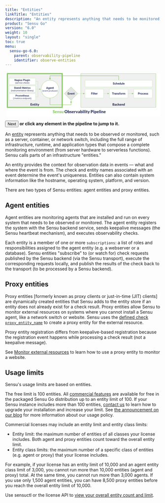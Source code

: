 ```yaml
---
title: "Entities"
linkTitle: "Entities"
description: "An entity represents anything that needs to be monitored, including the full range of infrastructure, runtime, and application types that compose a complete monitoring environment, from server hardware to serverless functions. Read this doc to learn about entities."
product: "Sensu Go"
version: "6.0"
weight: 10
layout: "single"
toc: true
menu:
  sensu-go-6.0:
    parent: observability-pipeline
    identifier: observe-entities
---
```


<svg xmlns="http://www.w3.org/2000/svg" xmlns:xlink="http://www.w3.org/1999/xlink" xmlns:lucid="lucid" viewBox="0 0 1400 405" preserveAspectRatio="xMidYMid meet"><g transform="translate(14.423076923077076 20)" lucid:page-tab-id="0_0"><path d="M0 0h1823.08v553.85H0z" fill="#fff"/><a xlink:href="../observe-schedule/" target="_top"><path d="M668.26 0H1346v304.26H668.26z" stroke="#89c967" stroke-width="2" fill="#f0f0f0"/><path class="lucid-link lucid-hotspot lucid-overlay-hotspot" d="M668.26 0H1346v304.26H668.26z" fill="none"/></a><a xlink:href="../observe-filter/" target="_top"><path d="M706 143c0-1.66 1.34-3 3-3h161.7c1.67 0 3 1.34 3 3v74c0 1.66-1.33 3-3 3H709c-1.66 0-3-1.34-3-3z" stroke="#89c967" fill="#fff"/><use xlink:href="#a" transform="matrix(1,0,0,1,711.0000194281504,145) translate(49.23988381410256 43.76402243589744)"/><path class="lucid-link lucid-hotspot lucid-overlay-hotspot" d="M706 143c0-1.66 1.34-3 3-3h161.7c1.67 0 3 1.34 3 3v74c0 1.66-1.33 3-3 3H709c-1.66 0-3-1.34-3-3z" fill="none"/></a><a xlink:href="../observe-transform/" target="_top"><path d="M926 143c0-1.66 1.34-3 3-3h161.7c1.67 0 3 1.34 3 3v74c0 1.66-1.33 3-3 3H929c-1.66 0-3-1.34-3-3z" stroke="#89c967" fill="#fff"/><use xlink:href="#b" transform="matrix(1,0,0,1,931.0000194281495,145) translate(18.72230568910257 43.76402243589744)"/><path class="lucid-link lucid-hotspot lucid-overlay-hotspot" d="M926 143c0-1.66 1.34-3 3-3h161.7c1.67 0 3 1.34 3 3v74c0 1.66-1.33 3-3 3H929c-1.66 0-3-1.34-3-3z" fill="none"/></a><a xlink:href="../observe-process/" target="_top"><path d="M1146 143c0-1.66 1.34-3 3-3h161.7c1.67 0 3 1.34 3 3v74c0 1.66-1.33 3-3 3H1149c-1.66 0-3-1.34-3-3z" stroke="#89c967" fill="#fff"/><use xlink:href="#c" transform="matrix(1,0,0,1,1151.0000194281486,145) translate(32.23142027243589 43.76402243589744)"/><path class="lucid-link lucid-hotspot lucid-overlay-hotspot" d="M1146 143c0-1.66 1.34-3 3-3h161.7c1.67 0 3 1.34 3 3v74c0 1.66-1.33 3-3 3H1149c-1.66 0-3-1.34-3-3z" fill="none"/></a><path d="M641.9 180h47.22" stroke="#89c967" fill="none"/><path d="M641.93 180.5h-1.02l.5-.5-.5-.5h1.03z" fill="#89c967"/><path d="M703.88 180l-14.26 4.64v-9.28z" stroke="#89c967" fill="#89c967"/><path d="M874.7 180h34.42" stroke="#89c967" fill="none"/><path d="M874.72 180.5h-.5v-1h.5z" fill="#89c967"/><path d="M923.88 180l-14.26 4.64v-9.28z" stroke="#89c967" fill="#89c967"/><path d="M1094.7 180h34.42" stroke="#89c967" fill="none"/><path d="M1094.72 180.5h-.5v-1h.5z" fill="#89c967"/><path d="M1143.88 180l-14.26 4.64v-9.28z" stroke="#89c967" fill="#89c967"/><a xlink:href="../observe-entities/" target="_top"><path d="M5.58 0H500v304.26H5.58z" stroke="#89c967" stroke-width="10" fill="#f0f0f0"/><path class="lucid-link lucid-hotspot lucid-overlay-hotspot" d="M5.58 0H500v304.26H5.58z" fill="none"/></a><path d="M261 70h20.43v69.5" stroke="#89c967" fill="none"/><path d="M261 70.5h-.5v-1h.5z" fill="#89c967"/><path d="M281.43 139.5v.5M261 140h31.62" stroke="#89c967" fill="none"/><path d="M261 140.5h-.5v-1h.5z" fill="#89c967"/><path d="M307.38 140l-14.26 4.64v-9.28z" stroke="#89c967" fill="#89c967"/><path d="M261 210h20.43v-69.5" stroke="#89c967" fill="none"/><path d="M261 210.5h-.5v-1h.5z" fill="#89c967"/><path d="M281.43 140.5v-.5" stroke="#89c967" fill="none"/><path d="M390 222.5v58.9h190v-19.37" stroke="#89c967" stroke-width="3" fill="none"/><path d="M390 221h.7l.8-.03v1.57h-3v-1.6z" fill="#89c967"/><path d="M580 246.27l4.64 14.26h-9.28z" stroke="#89c967" stroke-width="3" fill="#89c967"/><a xlink:href="../observe-schedule/" target="_top"><path d="M899.36 260h221v40h-221z" stroke="#000" stroke-opacity="0" stroke-width="2" fill-opacity="0"/><use xlink:href="#d" transform="matrix(1,0,0,1,899.3635801059468,260) translate(53.80288461538462 28.471153846153847)"/><path class="lucid-link lucid-hotspot lucid-overlay-hotspot" d="M899.36 260h221v40h-221z" fill="none"/></a><a xlink:href="../observe-entities/" target="_top"><path d="M141 260h223.6v44.26H141z" stroke="#000" stroke-opacity="0" stroke-width="2" fill-opacity="0"/><use xlink:href="#e" transform="matrix(1,0,0,1,140.98668036289064,260) translate(71.86057692307692 28.471153846153847)"/><path class="lucid-link lucid-hotspot lucid-overlay-hotspot" d="M141 260h223.6v44.26H141z" fill="none"/></a><a xlink:href="../observe-events/" target="_top"><path d="M580 120l60 60-60 60-60-60z" stroke="#89c967" stroke-width="2" fill="#e5e5e5"/><use xlink:href="#f" transform="matrix(1,0,0,1,525,125) translate(23.611478365384613 63.76402243589744)"/><path class="lucid-link lucid-hotspot lucid-overlay-hotspot" d="M580 120l60 60-60 60-60-60z" fill="none"/></a><a xlink:href="../observe-schedule/" target="_top"><path d="M470 140c0 44.18-35.82 80-80 80s-80-35.82-80-80 35.82-80 80-80 80 35.82 80 80z" stroke="#89c967" stroke-width="2" fill="#fff"/><use xlink:href="#g" transform="matrix(1,0,0,1,315,65) translate(40.61373197115385 72.49599358974359)"/><use xlink:href="#h" transform="matrix(1,0,0,1,315,65) translate(4.678109975961533 96.59705528846155)"/><use xlink:href="#i" transform="matrix(1,0,0,1,315,65) translate(62.35163762019231 96.59705528846155)"/><path class="lucid-link lucid-hotspot lucid-overlay-hotspot" d="M470 140c0 44.18-35.82 80-80 80s-80-35.82-80-80 35.82-80 80-80 80 35.82 80 80z" fill="none"/></a><path d="M390 221.5V261h10.35v-44.62" stroke="#000" stroke-opacity="0" fill="none"/><path d="M400.35 201.62l4.64 14.26h-9.28z" stroke="#000" stroke-opacity="0" fill-opacity="0"/><a xlink:href="../observe-schedule/" target="_top"><path d="M20 43c0-1.66 1.34-3 3-3h234c1.66 0 3 1.34 3 3v54c0 1.66-1.34 3-3 3H23c-1.66 0-3-1.34-3-3z" stroke="#89c967" fill="#fff"/><use xlink:href="#j" transform="matrix(1,0,0,1,25,45) translate(44.63585486778845 21.400490785256405)"/><use xlink:href="#k" transform="matrix(1,0,0,1,25,45) translate(121.06908553685898 21.400490785256405)"/><use xlink:href="#l" transform="matrix(1,0,0,1,25,45) translate(50.15249399038461 44.719050480769226)"/><use xlink:href="#m" transform="matrix(1,0,0,1,25,45) translate(122.50262920673077 44.719050480769226)"/><path class="lucid-link lucid-hotspot lucid-overlay-hotspot" d="M20 43c0-1.66 1.34-3 3-3h234c1.66 0 3 1.34 3 3v54c0 1.66-1.34 3-3 3H23c-1.66 0-3-1.34-3-3z" fill="none"/></a><a xlink:href="../observe-schedule/" target="_top"><path d="M20 113c0-1.66 1.34-3 3-3h234c1.66 0 3 1.34 3 3v54c0 1.66-1.34 3-3 3H23c-1.66 0-3-1.34-3-3z" stroke="#89c967" fill="#fff"/><use xlink:href="#n" transform="matrix(1,0,0,1,25,115) translate(40.292186247996796 21.400490785256405)"/><use xlink:href="#o" transform="matrix(1,0,0,1,25,115) translate(112.97879732572116 21.400490785256405)"/><use xlink:href="#p" transform="matrix(1,0,0,1,25,115) translate(11.991436298076906 44.719050480769226)"/><use xlink:href="#q" transform="matrix(1,0,0,1,25,115) translate(158.83263221153848 44.719050480769226)"/><path class="lucid-link lucid-hotspot lucid-overlay-hotspot" d="M20 113c0-1.66 1.34-3 3-3h234c1.66 0 3 1.34 3 3v54c0 1.66-1.34 3-3 3H23c-1.66 0-3-1.34-3-3z" fill="none"/></a><a xlink:href="../observe-schedule/" target="_top"><path d="M20 183c0-1.66 1.34-3 3-3h234c1.66 0 3 1.34 3 3v54c0 1.66-1.34 3-3 3H23c-1.66 0-3-1.34-3-3z" stroke="#89c967" fill="#fff"/><use xlink:href="#r" transform="matrix(1,0,0,1,25,185) translate(53.57515775240384 21.400490785256405)"/><use xlink:href="#s" transform="matrix(1,0,0,1,25,185) translate(32.30675330528845 44.719050480769226)"/><use xlink:href="#t" transform="matrix(1,0,0,1,25,185) translate(116.04698768028847 44.719050480769226)"/><path class="lucid-link lucid-hotspot lucid-overlay-hotspot" d="M20 183c0-1.66 1.34-3 3-3h234c1.66 0 3 1.34 3 3v54c0 1.66-1.34 3-3 3H23c-1.66 0-3-1.34-3-3z" fill="none"/></a><a xlink:href="../" target="_top"><path d="M400 320h507.7v44H400z" stroke="#000" stroke-opacity="0" stroke-width="2" fill-opacity="0"/><use xlink:href="#u" transform="matrix(1,0,0,1,400,320) translate(14.36940418397478 36.19764280232888)"/><use xlink:href="#v" transform="matrix(1,0,0,1,400,320) translate(119.95503095996753 36.19764280232888)"/><use xlink:href="#w" transform="matrix(1,0,0,1,400,320) translate(356.5049763247307 36.19764280232888)"/><path class="lucid-link lucid-hotspot lucid-overlay-hotspot" d="M400 320h507.7v44H400z" fill="none"/></a><a xlink:href="../observe-schedule/" target="_top"><path d="M706 63c0-1.66 1.34-3 3-3h601.7c1.67 0 3 1.34 3 3v54c0 1.66-1.33 3-3 3H709c-1.66 0-3-1.34-3-3z" stroke="#89c967" fill="#fff"/><use xlink:href="#x" transform="matrix(1,0,0,1,711.0000194281504,65) translate(245.60206330128204 33.76402243589744)"/><path class="lucid-link lucid-hotspot lucid-overlay-hotspot" d="M706 63c0-1.66 1.34-3 3-3h601.7c1.67 0 3 1.34 3 3v54c0 1.66-1.33 3-3 3H709c-1.66 0-3-1.34-3-3z" fill="none"/></a><path d="M518.1 180h-23.3v-40h-7.42" stroke="#000" stroke-opacity="0" fill="none"/><path d="M472.62 140l14.26-4.64v9.28z" stroke="#000" stroke-opacity="0" fill-opacity="0"/><path d="M1009.86 58V20H390v18.38" stroke="#89c967" stroke-width="3" fill="none"/><path d="M1011.36 59.5h-3v-1.54h3z" fill="#89c967"/><path d="M390 54.15l-4.64-14.27h9.28z" stroke="#89c967" stroke-width="3" fill="#89c967"/><defs><path fill="#2c3458" d="M1006-595H430V0H130v-1456h948v243H430v376h576v242" id="y"/><path fill="#2c3458" d="M416 0H126v-1082h290V0zM271-1212c-92 0-162-61-162-150s68-149 162-149c93 0 162 60 162 149s-70 150-162 150" id="z"/><path fill="#2c3458" d="M416 0H126v-1536h290V0" id="A"/><path fill="#2c3458" d="M457-330c2 83 25 111 111 112 32 0 60-2 85-7V-6c-57 17-115 26-175 26-203 0-310-102-310-307v-583H10v-212h158v-266h289v266h185v212H457v540" id="B"/><path fill="#2c3458" d="M1031-175C952-60 797 20 609 20 287 20 60-206 72-543c12-330 180-559 505-559 309 0 482 214 477 537v118H365c15 134 115 234 263 234 111 0 198-40 261-121zM770-644c5-139-62-226-194-224-130 1-191 97-208 224h402" id="C"/><path fill="#2c3458" d="M719-811c-143-24-279 1-319 103V0H111v-1082h273l8 129c74-124 180-175 331-136" id="D"/><g id="a"><use transform="matrix(0.012520032051282052,0,0,0.012520032051282052,0,0)" xlink:href="#y"/><use transform="matrix(0.012520032051282052,0,0,0.012520032051282052,14.047475961538462,0)" xlink:href="#z"/><use transform="matrix(0.012520032051282052,0,0,0.012520032051282052,20.845853365384617,0)" xlink:href="#A"/><use transform="matrix(0.012520032051282052,0,0,0.012520032051282052,27.64423076923077,0)" xlink:href="#B"/><use transform="matrix(0.012520032051282052,0,0,0.012520032051282052,36.30809294871795,0)" xlink:href="#C"/><use transform="matrix(0.012520032051282052,0,0,0.012520032051282052,50.16776842948718,0)" xlink:href="#D"/></g><path fill="#2c3458" d="M1226-1213H780V0H480v-1213H40v-243h1186v243" id="E"/><path fill="#2c3458" d="M552-1102c254-4 435 134 435 383v469c1 103 15 180 43 233V0H738c-13-26-23-58-29-97C639-19 548 20 436 20 238 20 64-113 68-304c5-258 212-357 496-357h133c11-137-29-227-160-227-90 0-156 45-156 131H92c15-231 213-342 460-345zM357-325c0 76 61 124 142 124 88 0 168-45 198-105v-186H589c-152 2-232 51-232 167" id="F"/><path fill="#2c3458" d="M750-692c-1-124-48-174-173-175-81 0-142 35-183 104V0H105v-1082h272l9 125c77-97 181-145 311-145 244 0 342 151 342 403V0H750v-692" id="G"/><path fill="#2c3458" d="M529-185c94 0 168-33 168-114 0-35-18-63-53-83s-91-39-168-55C219-491 90-600 90-765c0-208 203-337 432-337 246 0 451 124 453 349H686c-2-91-62-143-165-143-86 0-151 41-153 117 0 32 16 57 46 77 63 43 257 69 335 100 151 60 229 153 229 291C978-13 554 93 282-28 162-81 60-190 56-344h274c5 106 86 159 199 159" id="H"/><path fill="#2c3458" d="M190-1174c-11-296 244-440 544-363l-3 224c-24-6-53-9-88-9-109 0-163 51-163 153v87h215v212H480V0H190v-870H29v-212h161v-92" id="I"/><path fill="#2c3458" d="M579 20C257 20 58-214 66-551c8-331 182-551 511-551 324 0 514 231 514 572 0 319-198 550-512 550zm-2-888c-169 0-222 141-222 338 0 181 61 317 224 317 170 0 223-137 223-338 0-178-64-317-225-317" id="J"/><path fill="#2c3458" d="M741-689c-2-124-40-177-163-178-82 0-141 34-178 102V0H111v-1082h271l9 121c77-94 180-141 311-141 139 0 235 55 287 165 76-110 184-165 325-165 249 0 348 151 348 411V0h-290v-690c-2-123-39-176-163-177-87 0-147 41-180 124l1 743H741v-689" id="K"/><g id="b"><use transform="matrix(0.012520032051282052,0,0,0.012520032051282052,0,0)" xlink:href="#E"/><use transform="matrix(0.012520032051282052,0,0,0.012520032051282052,15.049078525641026,0)" xlink:href="#D"/><use transform="matrix(0.012520032051282052,0,0,0.012520032051282052,24.025941506410255,0)" xlink:href="#F"/><use transform="matrix(0.012520032051282052,0,0,0.012520032051282052,37.77293669871795,0)" xlink:href="#G"/><use transform="matrix(0.012520032051282052,0,0,0.012520032051282052,52.13341346153847,0)" xlink:href="#H"/><use transform="matrix(0.012520032051282052,0,0,0.012520032051282052,65.31700721153845,0)" xlink:href="#I"/><use transform="matrix(0.012520032051282052,0,0,0.012520032051282052,74.50671073717947,0)" xlink:href="#J"/><use transform="matrix(0.012520032051282052,0,0,0.012520032051282052,89.00490785256409,0)" xlink:href="#D"/><use transform="matrix(0.012520032051282052,0,0,0.012520032051282052,98.35737179487178,0)" xlink:href="#K"/></g><path fill="#2c3458" d="M1245-974c0 302-233 466-552 461H430V0H130v-1456h568c323 5 547 167 547 482zm-303 2c1-143-93-241-237-241H430v457h268c151 1 244-71 244-216" id="L"/><path fill="#2c3458" d="M355-556c-2 203 30 338 206 343 102 3 181-63 182-161h271C1001-128 821 17 566 20 242 24 66-212 66-554c0-320 184-548 498-548 262 0 451 167 450 423H743c-1-108-75-193-184-189-162 6-202 123-204 312" id="M"/><g id="c"><use transform="matrix(0.012520032051282052,0,0,0.012520032051282052,0,0)" xlink:href="#L"/><use transform="matrix(0.012520032051282052,0,0,0.012520032051282052,16.53896233974359,0)" xlink:href="#D"/><use transform="matrix(0.012520032051282052,0,0,0.012520032051282052,25.44070512820513,0)" xlink:href="#J"/><use transform="matrix(0.012520032051282052,0,0,0.012520032051282052,39.93890224358975,0)" xlink:href="#M"/><use transform="matrix(0.012520032051282052,0,0,0.012520032051282052,53.310296474358985,0)" xlink:href="#C"/><use transform="matrix(0.012520032051282052,0,0,0.012520032051282052,67.16997195512822,0)" xlink:href="#H"/><use transform="matrix(0.012520032051282052,0,0,0.012520032051282052,80.35356570512822,0)" xlink:href="#H"/></g><path fill="#2c3458" d="M966-754c170 42 282 125 282 315 0 303-231 439-546 439H120v-1457h536c319 4 558 86 558 394 0 177-112 257-248 309zm-52 308c1-132-85-172-220-172H458v363h238c138 0 217-58 218-191zm-38-577c0-140-81-181-220-181H458v360c201-1 418 30 418-179" id="N"/><path fill="#2c3458" d="M572-1057c257 0 406 153 406 409V0c-68-4-160 9-208-12-30-14-45-72-60-107C623-47 539 18 382 16 189 13 70-77 70-270c0-183 145-251 311-298 78-21 176-33 295-36 8-132-26-216-144-216-125 0-159 78-268 78-94 0-104-95-146-151 112-100 257-164 454-164zM366-285c-2 73 41 96 114 96 97 0 140-35 196-89v-144c-104 4-184 15-248 46-39 19-61 43-62 91" id="O"/><path fill="#2c3458" d="M958-162C862-50 728 16 528 16 297 16 159-117 90-293c-49-124-51-307-4-437 70-194 223-323 484-323 177 0 287 60 380 153-36 45-67 98-109 136-73 33-113-34-174-50-21-5-46-11-77-11-169 4-215 131-220 304-6 205 103 354 302 295 57-17 74-74 140-74 25 0 42 10 56 27" id="P"/><path fill="#2c3458" d="M430-1497v839c57 1 95 0 120-37l196-292c22-33 48-50 100-50h284L862-668c-25 34-54 60-90 82 30 23 56 53 78 90L1142 0H862c-52-1-83-16-102-52L564-419c-19-31-28-40-74-40h-60V0H120v-1497h310" id="Q"/><path fill="#2c3458" d="M1024-162C926-48 781 16 578 16 325 16 169-111 94-299c-49-123-59-309-6-439 74-183 225-315 476-315 298 0 466 176 466 475 0 66-3 115-70 115H362c16 155 90 243 244 247 98 2 155-39 218-71 37-18 85-16 110 14zM752-643c-3-120-60-196-182-196-129 0-185 80-205 196h387" id="R"/><path fill="#2c3458" d="M612-820c-81 1-134 39-182 81V0H120v-1037h192c70-3 79 59 94 112 74-70 159-128 302-128 236 0 352 157 352 394V0H750v-659c0-96-44-162-138-161" id="S"/><path fill="#2c3458" d="M494-1057c110-3 175 36 236 85v-525h310V0H848c-79 3-80-75-100-131C671-51 581 16 426 16 225 16 127-123 78-290c-38-128-40-313 4-440 62-181 183-321 412-327zM370-515c0 153 21 293 164 293 98 0 150-43 196-97v-440c-41-45-87-70-162-70-160 0-198 144-198 314" id="T"/><g id="d"><use transform="matrix(0.014423076923076924,0,0,0.014423076923076924,0,0)" xlink:href="#N"/><use transform="matrix(0.014423076923076924,0,0,0.014423076923076924,18.923076923076923,0)" xlink:href="#O"/><use transform="matrix(0.014423076923076924,0,0,0.014423076923076924,34.47115384615385,0)" xlink:href="#P"/><use transform="matrix(0.014423076923076924,0,0,0.014423076923076924,48.49038461538461,0)" xlink:href="#Q"/><use transform="matrix(0.014423076923076924,0,0,0.014423076923076924,64.24038461538461,0)" xlink:href="#R"/><use transform="matrix(0.014423076923076924,0,0,0.014423076923076924,79.9326923076923,0)" xlink:href="#S"/><use transform="matrix(0.014423076923076924,0,0,0.014423076923076924,96.66346153846153,0)" xlink:href="#T"/></g><path fill="#2c3458" d="M1058-1457v260H460v340h458v250H460v347h598V0H120v-1457h938" id="U"/><path fill="#2c3458" d="M774-74c-71 55-172 90-290 90-196 0-304-108-304-303v-536c-70 1-146 12-146-61v-121l165-32 61-253c16-78 146-38 230-48v303h252v212H490v515c0 45 23 83 68 83 48 0 88-50 122 4" id="V"/><path fill="#2c3458" d="M440-1037V0H130v-1037h310zm-154-466c113 0 190 70 190 182 0 111-79 180-190 180-109 0-184-71-184-180 0-110 74-182 184-182" id="W"/><path fill="#2c3458" d="M544 269c-20 41-37 60-98 60H214L414-91 0-1037h274c46-1 73 23 84 54 69 190 150 371 209 571 68-189 134-380 199-571 10-28 45-55 82-54h250" id="X"/><g id="e"><use transform="matrix(0.014423076923076924,0,0,0.014423076923076924,0,0)" xlink:href="#U"/><use transform="matrix(0.014423076923076924,0,0,0.014423076923076924,16.298076923076923,0)" xlink:href="#S"/><use transform="matrix(0.014423076923076924,0,0,0.014423076923076924,33.02884615384615,0)" xlink:href="#V"/><use transform="matrix(0.014423076923076924,0,0,0.014423076923076924,44.56730769230769,0)" xlink:href="#W"/><use transform="matrix(0.014423076923076924,0,0,0.014423076923076924,52.78846153846154,0)" xlink:href="#V"/><use transform="matrix(0.014423076923076924,0,0,0.014423076923076924,64.32692307692308,0)" xlink:href="#X"/></g><path fill="#2c3458" d="M1006-631H430v390h676V0H130v-1456h974v243H430v347h576v235" id="Y"/><path fill="#2c3458" d="M516-353l201-729h302L654 0H378L13-1082h302" id="Z"/><g id="f"><use transform="matrix(0.012520032051282052,0,0,0.012520032051282052,0,0)" xlink:href="#Y"/><use transform="matrix(0.012520032051282052,0,0,0.012520032051282052,14.097556089743591,0)" xlink:href="#Z"/><use transform="matrix(0.012520032051282052,0,0,0.012520032051282052,26.893028846153847,0)" xlink:href="#C"/><use transform="matrix(0.012520032051282052,0,0,0.012520032051282052,40.75270432692308,0)" xlink:href="#G"/><use transform="matrix(0.012520032051282052,0,0,0.012520032051282052,55.11318108974359,0)" xlink:href="#B"/></g><path fill="#2c3458" d="M952-300H426L326 0H7l542-1456h278L1372 0h-319zM507-543h364l-183-545" id="aa"/><path fill="#2c3458" d="M505 20C221 18 69-239 69-549c0-302 153-553 438-553 119 0 211 41 277 122l12-102h262V-36c-8 305-208 458-520 462-160 1-335-76-403-170L263 80c72 81 159 121 262 121 172 1 260-107 243-294C701-18 614 20 505 20zm76-887c-165 0-223 147-223 339 0 172 66 314 221 314 88 0 151-33 189-99v-455c-39-66-101-99-187-99" id="ab"/><g id="g"><use transform="matrix(0.012520032051282052,0,0,0.012520032051282052,0,0)" xlink:href="#aa"/><use transform="matrix(0.012520032051282052,0,0,0.012520032051282052,17.252604166666668,0)" xlink:href="#ab"/><use transform="matrix(0.012520032051282052,0,0,0.012520032051282052,31.888521634615387,0)" xlink:href="#C"/><use transform="matrix(0.012520032051282052,0,0,0.012520032051282052,45.74819711538462,0)" xlink:href="#G"/><use transform="matrix(0.012520032051282052,0,0,0.012520032051282052,60.10867387820513,0)" xlink:href="#B"/></g><path fill="#2c3458" d="M319-664C304-226 428 158 661 357l-38 113c-89-49-172-133-254-248C142-97 71-578 194-1025c67-244 240-513 429-618l38 122c-201 153-330 502-342 857" id="ac"/><path fill="#2c3458" d="M599-131c141 0 220-65 285-146l113 88C906-50 770 20 589 20 281 21 93-214 93-545c0-223 93-397 233-485 74-48 154-72 240-72 300 2 449 218 445 537v77H278c0 197 129 357 321 357zm227-509c-3-180-88-310-260-310-170 0-264 140-282 310h542" id="ad"/><path fill="#2c3458" d="M497-251l268-831h189L566 0H425L33-1082h189" id="ae"/><path fill="#2c3458" d="M589-945c-131 0-219 81-264 174V0H140v-1082h175l6 136c83-104 191-156 324-156 229 0 346 129 346 387V0H806v-716c-2-153-65-229-217-229" id="af"/><path fill="#2c3458" d="M456 20C285 20 205-92 206-268v-671H9v-143h197v-262h185v262h202v143H391v671c-9 125 92 149 207 118V0c-49 13-96 20-142 20" id="ag"/><g id="h"><use transform="matrix(0.00939002403846154,0,0,0.00939002403846154,0,0)" xlink:href="#ac"/><use transform="matrix(0.00939002403846154,0,0,0.00939002403846154,6.5730168269230775,0)" xlink:href="#ad"/><use transform="matrix(0.00939002403846154,0,0,0.00939002403846154,16.639122596153847,0)" xlink:href="#ae"/><use transform="matrix(0.00939002403846154,0,0,0.00939002403846154,25.831956129807693,0)" xlink:href="#ad"/><use transform="matrix(0.00939002403846154,0,0,0.00939002403846154,36.02013221153847,0)" xlink:href="#af"/><use transform="matrix(0.00939002403846154,0,0,0.00939002403846154,46.63085937500001,0)" xlink:href="#ag"/></g><path fill="#2c3458" d="M632-1102c291 0 422 251 422 573 0 297-141 548-419 549-131 0-235-42-310-125v521H140v-1498h169l9 120c75-93 180-140 314-140zm-53 971c207 0 290-180 290-419 0-218-92-395-292-395-112 0-196 50-252 149v517c55 99 140 148 254 148" id="ah"/><path fill="#2c3458" d="M663-916c-163-27-288 18-338 148V0H140v-1082h180l3 125c61-97 147-145 258-145 36 0 63 5 82 14v172" id="ai"/><path fill="#2c3458" d="M584 20C278 26 81-227 91-551c10-320 175-545 491-551 308-5 503 247 494 573-9 322-175 543-492 549zm-2-970c-208 0-305 185-305 421 0 216 106 398 307 398 211 0 307-186 307-420 0-214-109-399-309-399" id="aj"/><path fill="#2c3458" d="M520 20C244 20 95-247 95-550c0-298 151-550 427-552 127 0 227 43 301 130v-564h185V0H838l-9-116C755-25 652 20 520 20zm48-965c-210 0-288 177-288 416 0 218 87 392 286 392 117 0 203-53 257-158v-497c-55-102-140-153-255-153" id="ak"/><path fill="#2c3458" d="M491 20c-241-1-355-148-355-398v-704h185v699c0 164 67 246 200 246 141 0 235-53 282-158v-787h185V0H812l-4-107C736-22 630 20 491 20" id="al"/><path fill="#2c3458" d="M277-555c0 244 77 420 297 424 127 2 249-93 255-210h175C980-127 805 20 574 20 258 20 81-222 92-562c11-319 164-533 481-540 237-5 426 165 431 392H829c-7-133-115-242-256-240-209 4-296 166-296 395" id="am"/><path fill="#2c3458" d="M38 357C331 141 457-487 337-984c-53-219-157-429-299-546l39-113c190 106 362 378 431 621 75 268 76 597 0 868C440 88 266 365 77 470" id="an"/><g id="i"><use transform="matrix(0.00939002403846154,0,0,0.00939002403846154,0,0)" xlink:href="#ah"/><use transform="matrix(0.00939002403846154,0,0,0.00939002403846154,10.789137620192308,0)" xlink:href="#ai"/><use transform="matrix(0.00939002403846154,0,0,0.00939002403846154,17.108623798076927,0)" xlink:href="#aj"/><use transform="matrix(0.00939002403846154,0,0,0.00939002403846154,28.076171875000007,0)" xlink:href="#ak"/><use transform="matrix(0.00939002403846154,0,0,0.00939002403846154,38.921649639423094,0)" xlink:href="#al"/><use transform="matrix(0.00939002403846154,0,0,0.00939002403846154,49.52298677884617,0)" xlink:href="#am"/><use transform="matrix(0.00939002403846154,0,0,0.00939002403846154,59.589092548076934,0)" xlink:href="#ad"/><use transform="matrix(0.00939002403846154,0,0,0.00939002403846154,69.77726862980771,0)" xlink:href="#ai"/><use transform="matrix(0.00939002403846154,0,0,0.00939002403846154,76.28455528846155,0)" xlink:href="#an"/></g><path fill="#2c3458" d="M1314 0h-300L430-958V0H130v-1456h300l585 960v-960h299V0" id="ao"/><g id="j"><use transform="matrix(0.010955028044871796,0,0,0.010955028044871796,0,0)" xlink:href="#ao"/><use transform="matrix(0.010955028044871796,0,0,0.010955028044871796,15.840970552884617,0)" xlink:href="#F"/><use transform="matrix(0.010955028044871796,0,0,0.010955028044871796,27.86959134615385,0)" xlink:href="#ab"/><use transform="matrix(0.010955028044871796,0,0,0.010955028044871796,40.67601913060898,0)" xlink:href="#z"/><use transform="matrix(0.010955028044871796,0,0,0.010955028044871796,46.624599358974365,0)" xlink:href="#J"/><use transform="matrix(0.010955028044871796,0,0,0.010955028044871796,59.310521834935905,0)" xlink:href="#H"/></g><path fill="#2c3458" d="M463 20c-241-1-359-147-359-393v-709h289v699c0 113 51 169 154 169 98 0 165-34 202-102v-766h290V0H767l-8-110C688-23 589 20 463 20" id="ap"/><g id="k"><use transform="matrix(0.010955028044871796,0,0,0.010955028044871796,0,0)" xlink:href="#L"/><use transform="matrix(0.010955028044871796,0,0,0.010955028044871796,14.471592047275642,0)" xlink:href="#A"/><use transform="matrix(0.010955028044871796,0,0,0.010955028044871796,20.42017227564103,0)" xlink:href="#ap"/><use transform="matrix(0.010955028044871796,0,0,0.010955028044871796,32.97463441506411,0)" xlink:href="#ab"/><use transform="matrix(0.010955028044871796,0,0,0.010955028044871796,45.78106219951925,0)" xlink:href="#z"/><use transform="matrix(0.010955028044871796,0,0,0.010955028044871796,51.72964242788463,0)" xlink:href="#G"/></g><path fill="#2c3458" d="M538-131c121 0 232-49 232-156 0-50-20-88-56-117-73-60-334-92-420-143-92-55-162-110-162-238 0-190 192-317 400-317 223 0 414 129 413 338H759c0-108-110-186-227-186-119 0-215 53-215 159 0 45 18 78 53 101 76 52 331 90 416 139 98 57 169 115 169 251C955-92 760 20 538 20c-176 0-314-68-386-174-38-55-57-115-57-179h185c6 129 116 202 258 202" id="aq"/><path fill="#2c3458" d="M341 0H156v-1082h185V0zm-91-1264c-68 0-108-42-109-105 0-62 41-107 109-107s110 44 110 107-42 105-110 105" id="ar"/><g id="l"><use transform="matrix(0.00939002403846154,0,0,0.00939002403846154,0,0)" xlink:href="#ac"/><use transform="matrix(0.00939002403846154,0,0,0.00939002403846154,6.5730168269230775,0)" xlink:href="#aq"/><use transform="matrix(0.00939002403846154,0,0,0.00939002403846154,16.488882211538463,0)" xlink:href="#ad"/><use transform="matrix(0.00939002403846154,0,0,0.00939002403846154,26.677058293269234,0)" xlink:href="#ai"/><use transform="matrix(0.00939002403846154,0,0,0.00939002403846154,33.35336538461539,0)" xlink:href="#ae"/><use transform="matrix(0.00939002403846154,0,0,0.00939002403846154,42.66826923076923,0)" xlink:href="#ar"/><use transform="matrix(0.00939002403846154,0,0,0.00939002403846154,47.33511117788462,0)" xlink:href="#am"/><use transform="matrix(0.00939002403846154,0,0,0.00939002403846154,57.40121694711539,0)" xlink:href="#ad"/></g><path fill="#2c3458" d="M589-945c-131 0-219 81-264 174V0H140v-1536h185v585c82-101 189-151 320-151 229 0 346 129 346 387V0H806v-716c-2-153-65-229-217-229" id="as"/><path fill="#2c3458" d="M442-501L326-380V0H141v-1536h185v929c135-169 291-317 436-475h225L566-630 1036 0H819" id="at"/><g id="m"><use transform="matrix(0.00939002403846154,0,0,0.00939002403846154,0,0)" xlink:href="#am"/><use transform="matrix(0.00939002403846154,0,0,0.00939002403846154,10.06610576923077,0)" xlink:href="#as"/><use transform="matrix(0.00939002403846154,0,0,0.00939002403846154,20.658052884615387,0)" xlink:href="#ad"/><use transform="matrix(0.00939002403846154,0,0,0.00939002403846154,30.846228966346157,0)" xlink:href="#am"/><use transform="matrix(0.00939002403846154,0,0,0.00939002403846154,40.91233473557693,0)" xlink:href="#at"/><use transform="matrix(0.00939002403846154,0,0,0.00939002403846154,50.65917968750001,0)" xlink:href="#an"/></g><path fill="#2c3458" d="M658-217c127 0 227-49 227-165 0-57-21-98-60-130-79-64-370-142-463-196-162-95-248-210-248-361 0-280 246-403 537-407 213-3 383 84 467 216 45 69 68 147 68 234H886c0-139-96-211-240-211-129 0-232 55-232 169 0 47 24 87 72 119s117 62 210 90c171 51 295 115 373 191s117 171 117 284c-2 272-237 411-528 404C331 13 78-135 69-458h301c0 161 96 241 288 241" id="au"/><path fill="#2c3458" d="M130 0v-1456h448c435 14 673 299 665 762-5 285-130 500-319 606C822-31 708 0 581 0H130zm809-685c9-311-79-526-361-528H430v972h145c252-2 356-181 364-444" id="av"/><g id="n"><use transform="matrix(0.010955028044871796,0,0,0.010955028044871796,0,0)" xlink:href="#au"/><use transform="matrix(0.010955028044871796,0,0,0.010955028044871796,13.792380308493591,0)" xlink:href="#B"/><use transform="matrix(0.010955028044871796,0,0,0.010955028044871796,21.373259715544876,0)" xlink:href="#F"/><use transform="matrix(0.010955028044871796,0,0,0.010955028044871796,33.40188050881411,0)" xlink:href="#B"/><use transform="matrix(0.010955028044871796,0,0,0.010955028044871796,40.982759915865394,0)" xlink:href="#H"/><use transform="matrix(0.010955028044871796,0,0,0.010955028044871796,52.51840444711539,0)" xlink:href="#av"/></g><path fill="#2c3458" d="M522-1456L896-400l372-1056h394V0h-301c-7-379 15-728 30-1085L998 0H792L400-1084c15 357 37 705 30 1084H130v-1456h392" id="aw"/><g id="o"><use transform="matrix(0.010955028044871796,0,0,0.010955028044871796,0,0)" xlink:href="#aw"/><use transform="matrix(0.010955028044871796,0,0,0.010955028044871796,19.6533203125,0)" xlink:href="#C"/><use transform="matrix(0.010955028044871796,0,0,0.010955028044871796,31.78053635817308,0)" xlink:href="#B"/><use transform="matrix(0.010955028044871796,0,0,0.010955028044871796,39.361415765224365,0)" xlink:href="#D"/><use transform="matrix(0.010955028044871796,0,0,0.010955028044871796,47.54482171474359,0)" xlink:href="#z"/><use transform="matrix(0.010955028044871796,0,0,0.010955028044871796,53.49340194310899,0)" xlink:href="#M"/><use transform="matrix(0.010955028044871796,0,0,0.010955028044871796,65.19337189503206,0)" xlink:href="#H"/></g><path fill="#2c3458" d="M1240-945c-141 0-250 95-250 227V0H804v-709c0-157-77-236-231-236-121 0-204 52-249 155V0H139v-1082h175l5 120c79-93 186-140 321-140 151 0 254 58 309 174 69-98 181-174 345-174 237 0 362 126 362 377V0h-185v-714c-2-159-67-231-231-231" id="ax"/><path fill="#2c3458" d="M561-1102c238-4 403 126 403 351v498c0 99 13 178 38 237V0H808c-11-21-19-59-26-114C696-25 593 20 474 20c-199 0-368-130-365-320 4-251 214-359 490-356h180v-85c-1-135-86-212-229-212-115 0-232 67-233 171H131c20-205 206-316 430-320zM294-326c0 117 90 185 207 185 122 0 239-75 278-162v-222H634c-227 0-340 66-340 199" id="ay"/><g id="p"><use transform="matrix(0.00939002403846154,0,0,0.00939002403846154,0,0)" xlink:href="#ac"/><use transform="matrix(0.00939002403846154,0,0,0.00939002403846154,6.5730168269230775,0)" xlink:href="#ar"/><use transform="matrix(0.00939002403846154,0,0,0.00939002403846154,11.239858774038463,0)" xlink:href="#af"/><use transform="matrix(0.00939002403846154,0,0,0.00939002403846154,21.850585937500004,0)" xlink:href="#aq"/><use transform="matrix(0.00939002403846154,0,0,0.00939002403846154,31.76645132211539,0)" xlink:href="#ag"/><use transform="matrix(0.00939002403846154,0,0,0.00939002403846154,38.04837740384616,0)" xlink:href="#ai"/><use transform="matrix(0.00939002403846154,0,0,0.00939002403846154,44.55566406250001,0)" xlink:href="#al"/><use transform="matrix(0.00939002403846154,0,0,0.00939002403846154,55.15700120192309,0)" xlink:href="#ax"/><use transform="matrix(0.00939002403846154,0,0,0.00939002403846154,72.01209435096155,0)" xlink:href="#ad"/><use transform="matrix(0.00939002403846154,0,0,0.00939002403846154,82.20027043269232,0)" xlink:href="#af"/><use transform="matrix(0.00939002403846154,0,0,0.00939002403846154,92.81099759615388,0)" xlink:href="#ag"/><use transform="matrix(0.00939002403846154,0,0,0.00939002403846154,99.09292367788464,0)" xlink:href="#ay"/><use transform="matrix(0.00939002403846154,0,0,0.00939002403846154,109.5534104567308,0)" xlink:href="#ag"/><use transform="matrix(0.00939002403846154,0,0,0.00939002403846154,115.83533653846158,0)" xlink:href="#ar"/><use transform="matrix(0.00939002403846154,0,0,0.00939002403846154,120.50217848557696,0)" xlink:href="#aj"/><use transform="matrix(0.00939002403846154,0,0,0.00939002403846154,131.46972656250003,0)" xlink:href="#af"/></g><path fill="#2c3458" d="M341 0H156v-1536h185V0" id="az"/><path fill="#2c3458" d="M634-1102c292 0 422 254 422 573 0 298-143 547-420 549-137 0-242-48-317-145L310 0H140v-1536h185v573c75-93 178-139 309-139zm-44 965c207 0 281-175 281-413 0-224-79-395-283-395-122 0-210 57-263 170v468c57 113 145 170 265 170" id="aA"/><path fill="#2c3458" d="M494-271l252-811h198L509 167C425 381 299 474 84 421V271c167 16 242-37 283-173l41-110L22-1082h202" id="aB"/><g id="q"><use transform="matrix(0.00939002403846154,0,0,0.00939002403846154,0,0)" xlink:href="#az"/><use transform="matrix(0.00939002403846154,0,0,0.00939002403846154,4.666841947115385,0)" xlink:href="#ar"/><use transform="matrix(0.00939002403846154,0,0,0.00939002403846154,9.33368389423077,0)" xlink:href="#aA"/><use transform="matrix(0.00939002403846154,0,0,0.00939002403846154,20.12282151442308,0)" xlink:href="#ai"/><use transform="matrix(0.00939002403846154,0,0,0.00939002403846154,26.254507211538467,0)" xlink:href="#ay"/><use transform="matrix(0.00939002403846154,0,0,0.00939002403846154,36.71499399038462,0)" xlink:href="#ai"/><use transform="matrix(0.00939002403846154,0,0,0.00939002403846154,43.391301081730774,0)" xlink:href="#aB"/><use transform="matrix(0.00939002403846154,0,0,0.00939002403846154,52.49023437500001,0)" xlink:href="#an"/></g><path fill="#2c3458" d="M750-685c-1-124-48-182-173-182-85 0-146 33-184 98V0H104v-1536h289v572c77-92 173-138 289-138 235 0 357 136 357 409V0H750v-685" id="aC"/><g id="r"><use transform="matrix(0.010955028044871796,0,0,0.010955028044871796,0,0)" xlink:href="#L"/><use transform="matrix(0.010955028044871796,0,0,0.010955028044871796,14.471592047275642,0)" xlink:href="#D"/><use transform="matrix(0.010955028044871796,0,0,0.010955028044871796,22.26061698717949,0)" xlink:href="#J"/><use transform="matrix(0.010955028044871796,0,0,0.010955028044871796,34.94653946314103,0)" xlink:href="#K"/><use transform="matrix(0.010955028044871796,0,0,0.010955028044871796,54.36980418669872,0)" xlink:href="#C"/><use transform="matrix(0.010955028044871796,0,0,0.010955028044871796,66.4970202323718,0)" xlink:href="#B"/><use transform="matrix(0.010955028044871796,0,0,0.010955028044871796,74.07789963942308,0)" xlink:href="#aC"/><use transform="matrix(0.010955028044871796,0,0,0.010955028044871796,86.63236177884616,0)" xlink:href="#C"/><use transform="matrix(0.010955028044871796,0,0,0.010955028044871796,98.75957782451924,0)" xlink:href="#ap"/><use transform="matrix(0.010955028044871796,0,0,0.010955028044871796,111.31403996394232,0)" xlink:href="#H"/></g><path fill="#2c3458" d="M177 125H18l608-1581h158" id="aD"/><g id="s"><use transform="matrix(0.00939002403846154,0,0,0.00939002403846154,0,0)" xlink:href="#ac"/><use transform="matrix(0.00939002403846154,0,0,0.00939002403846154,6.5730168269230775,0)" xlink:href="#aD"/><use transform="matrix(0.00939002403846154,0,0,0.00939002403846154,14.498197115384617,0)" xlink:href="#ax"/><use transform="matrix(0.00939002403846154,0,0,0.00939002403846154,31.35329026442308,0)" xlink:href="#ad"/><use transform="matrix(0.00939002403846154,0,0,0.00939002403846154,41.541466346153854,0)" xlink:href="#ag"/><use transform="matrix(0.00939002403846154,0,0,0.00939002403846154,47.82339242788463,0)" xlink:href="#ai"/><use transform="matrix(0.00939002403846154,0,0,0.00939002403846154,54.33067908653848,0)" xlink:href="#ar"/><use transform="matrix(0.00939002403846154,0,0,0.00939002403846154,58.99752103365386,0)" xlink:href="#am"/><use transform="matrix(0.00939002403846154,0,0,0.00939002403846154,69.06362680288463,0)" xlink:href="#aq"/></g><g id="t"><use transform="matrix(0.00939002403846154,0,0,0.00939002403846154,0,0)" xlink:href="#ad"/><use transform="matrix(0.00939002403846154,0,0,0.00939002403846154,10.18817608173077,0)" xlink:href="#af"/><use transform="matrix(0.00939002403846154,0,0,0.00939002403846154,20.79890324519231,0)" xlink:href="#ak"/><use transform="matrix(0.00939002403846154,0,0,0.00939002403846154,31.644381009615383,0)" xlink:href="#ah"/><use transform="matrix(0.00939002403846154,0,0,0.00939002403846154,42.433518629807686,0)" xlink:href="#aj"/><use transform="matrix(0.00939002403846154,0,0,0.00939002403846154,53.401066706730774,0)" xlink:href="#ar"/><use transform="matrix(0.00939002403846154,0,0,0.00939002403846154,58.06790865384616,0)" xlink:href="#af"/><use transform="matrix(0.00939002403846154,0,0,0.00939002403846154,68.67863581730771,0)" xlink:href="#ag"/><use transform="matrix(0.00939002403846154,0,0,0.00939002403846154,74.96056189903848,0)" xlink:href="#an"/></g><path fill="#89c967" d="M524-252c120-1 200-49 194-169-8-162-195-164-324-209-183-64-330-162-324-410 5-208 127-332 287-396 178-72 447-26 571 54 32 21 62 40 88 64l-84 157c-19 43-73 61-124 33-64-36-131-79-234-79-114 0-188 47-188 150 0 109 114 131 206 161 219 72 447 139 444 429-3 234-123 379-300 445-265 98-584-9-722-154l100-158c22-40 88-51 134-21 74 48 151 104 276 103" id="aE"/><path fill="#89c967" d="M1024-162C926-48 781 16 578 16 325 16 169-111 94-299c-49-123-59-309-6-439 74-183 225-315 476-315 298 0 466 176 466 475 0 66-3 115-70 115H362c16 155 90 243 244 247 98 2 155-39 218-71 37-18 85-16 110 14zM752-643c-3-120-60-196-182-196-129 0-185 80-205 196h387" id="aF"/><path fill="#89c967" d="M612-820c-81 1-134 39-182 81V0H120v-1037h192c70-3 79 59 94 112 74-70 159-128 302-128 236 0 352 157 352 394V0H750v-659c0-96-44-162-138-161" id="aG"/><path fill="#89c967" d="M56-725c5-259 241-361 518-318 104 16 188 63 250 124l-70 109c-15 22-27 35-60 35-81 0-126-60-222-60-69 0-122 24-122 85 0 75 88 87 152 109 156 54 328 97 328 304C830-90 649 16 394 16 236 16 110-38 22-112c35-48 58-109 103-146 116-42 152 74 285 65 73-5 130-23 130-90 0-78-87-92-154-113C219-449 52-505 56-725" id="aH"/><path fill="#89c967" d="M452 16c-236 0-352-157-352-395v-658h310v658c0 97 43 162 138 161 82-1 133-37 182-80v-739h310V0H848c-67 5-80-61-95-112C679-41 594 16 452 16" id="aI"/><g id="u"><use transform="matrix(0.018337205067035907,0,0,0.018337205067035907,0,0)" xlink:href="#aE"/><use transform="matrix(0.018337205067035907,0,0,0.018337205067035907,19.877530292666922,0)" xlink:href="#aF"/><use transform="matrix(0.018337205067035907,0,0,0.018337205067035907,39.82840940560199,0)" xlink:href="#aG"/><use transform="matrix(0.018337205067035907,0,0,0.018337205067035907,61.09956728336364,0)" xlink:href="#aH"/><use transform="matrix(0.018337205067035907,0,0,0.018337205067035907,77.23630774235524,0)" xlink:href="#aI"/></g><path fill="#2c3458" d="M1504-1022c73 177 73 411 0 587-110 265-336 451-702 451-365 0-594-187-704-451-73-177-73-412 0-588 110-265 339-450 704-450s592 187 702 451zM802-264c280 0 410-182 410-465 0-282-131-465-410-465-281 0-412 182-412 465 0 284 130 465 412 465" id="aJ"/><path fill="#2c3458" d="M666 16c-127 3-195-56-255-124C401-53 395 0 326 0H120v-1497h310v570c74-71 163-129 304-126 201 5 299 137 348 303 38 127 40 313-4 439-63 179-182 322-412 327zm124-543c0-153-21-288-164-293-99-3-151 43-196 98v440c40 45 88 70 162 70 160 0 198-144 198-315" id="aK"/><path fill="#2c3458" d="M56-725c5-259 241-361 518-318 104 16 188 63 250 124l-70 109c-15 22-27 35-60 35-81 0-126-60-222-60-69 0-122 24-122 85 0 75 88 87 152 109 156 54 328 97 328 304C830-90 649 16 394 16 236 16 110-38 22-112c35-48 58-109 103-146 116-42 152 74 285 65 73-5 130-23 130-90 0-78-87-92-154-113C219-449 52-505 56-725" id="aL"/><path fill="#2c3458" d="M768-795c-14 65-88 29-146 29-81 0-145 43-192 130V0H120v-1037c73 2 156-8 222 4 64 11 52 105 69 166 65-96 144-190 283-190 47 0 85 11 114 34" id="aM"/><path fill="#2c3458" d="M694 0H412L10-1037h258c43-1 77 23 86 54 69 227 146 446 203 684 58-239 142-456 211-684 10-29 42-55 82-54h246" id="aN"/><path fill="#2c3458" d="M440-1497V0H130v-1497h310" id="aO"/><g id="v"><use transform="matrix(0.018337205067035907,0,0,0.018337205067035907,0,0)" xlink:href="#aJ"/><use transform="matrix(0.018337205067035907,0,0,0.018337205067035907,29.33952810725745,0)" xlink:href="#aK"/><use transform="matrix(0.018337205067035907,0,0,0.018337205067035907,50.6106859850191,0)" xlink:href="#aL"/><use transform="matrix(0.018337205067035907,0,0,0.018337205067035907,66.7474264440107,0)" xlink:href="#R"/><use transform="matrix(0.018337205067035907,0,0,0.018337205067035907,86.69830555694577,0)" xlink:href="#aM"/><use transform="matrix(0.018337205067035907,0,0,0.018337205067035907,101.84483694231743,0)" xlink:href="#aN"/><use transform="matrix(0.018337205067035907,0,0,0.018337205067035907,122.12578574645914,0)" xlink:href="#O"/><use transform="matrix(0.018337205067035907,0,0,0.018337205067035907,141.89329280872386,0)" xlink:href="#aK"/><use transform="matrix(0.018337205067035907,0,0,0.018337205067035907,163.1644506864855,0)" xlink:href="#W"/><use transform="matrix(0.018337205067035907,0,0,0.018337205067035907,173.61665757469598,0)" xlink:href="#aO"/><use transform="matrix(0.018337205067035907,0,0,0.018337205067035907,184.06886446290645,0)" xlink:href="#W"/><use transform="matrix(0.018337205067035907,0,0,0.018337205067035907,194.5210713511169,0)" xlink:href="#V"/><use transform="matrix(0.018337205067035907,0,0,0.018337205067035907,209.19083540474566,0)" xlink:href="#X"/></g><path fill="#2c3458" d="M1220-981c0 346-230 490-586 494H458V0H120v-1457h514c350 4 586 140 586 476zm-338 0c0-152-92-223-248-223H458v462h176c169 2 248-80 248-239" id="aP"/><path fill="#2c3458" d="M666 16c-111 3-175-34-236-85v398H120v-1366h192c78-3 80 73 99 128 76-81 169-148 323-148 201 0 299 140 348 307 38 128 40 313-4 439-63 179-182 321-412 327zm124-543c0-153-21-288-164-293-99-3-151 43-196 98v440c40 45 88 70 162 70 160 0 198-144 198-315" id="aQ"/><g id="w"><use transform="matrix(0.018337205067035907,0,0,0.018337205067035907,0,0)" xlink:href="#aP"/><use transform="matrix(0.018337205067035907,0,0,0.018337205067035907,23.39827366553782,0)" xlink:href="#W"/><use transform="matrix(0.018337205067035907,0,0,0.018337205067035907,33.850480553748284,0)" xlink:href="#aQ"/><use transform="matrix(0.018337205067035907,0,0,0.018337205067035907,55.04828961124179,0)" xlink:href="#R"/><use transform="matrix(0.018337205067035907,0,0,0.018337205067035907,74.99916872417685,0)" xlink:href="#aO"/><use transform="matrix(0.018337205067035907,0,0,0.018337205067035907,85.45137561238732,0)" xlink:href="#W"/><use transform="matrix(0.018337205067035907,0,0,0.018337205067035907,95.90358250059779,0)" xlink:href="#S"/><use transform="matrix(0.018337205067035907,0,0,0.018337205067035907,117.17474037835945,0)" xlink:href="#R"/></g><path fill="#2c3458" d="M488 20C204 20 66-234 66-549c0-305 140-551 424-553 105 0 192 39 261 118v-552h290V0H780l-14-115C694-25 601 20 488 20zM355-528c0 176 51 314 207 314 89 0 152-38 189-113v-427c-36-75-98-113-187-113-139 0-209 113-209 339" id="aR"/><g id="x"><use transform="matrix(0.012520032051282052,0,0,0.012520032051282052,0,0)" xlink:href="#au"/><use transform="matrix(0.012520032051282052,0,0,0.012520032051282052,15.762720352564104,0)" xlink:href="#M"/><use transform="matrix(0.012520032051282052,0,0,0.012520032051282052,29.134114583333336,0)" xlink:href="#aC"/><use transform="matrix(0.012520032051282052,0,0,0.012520032051282052,43.48207131410257,0)" xlink:href="#C"/><use transform="matrix(0.012520032051282052,0,0,0.012520032051282052,57.341746794871796,0)" xlink:href="#aR"/><use transform="matrix(0.012520032051282052,0,0,0.012520032051282052,71.78986378205128,0)" xlink:href="#ap"/><use transform="matrix(0.012520032051282052,0,0,0.012520032051282052,86.13782051282051,0)" xlink:href="#A"/><use transform="matrix(0.012520032051282052,0,0,0.012520032051282052,92.93619791666667,0)" xlink:href="#C"/></g></defs></g>
<!--Source at https://app.lucidchart.com/invitations/accept/63fdefa8-9ae3-4005-90e9-da644280f877--></svg>

**<button onclick="window.location.href='../observe-events';">Next</button> or click any element in the pipeline to jump to it.**

An [entity][6] represents anything that needs to be observed or monitored, such as a server, container, or network switch, including the full range of infrastructure, runtime, and application types that compose a complete monitoring environment (from server hardware to serverless functions).
Sensu calls parts of an infrastructure "entities."

An entity provides the context for observation data in events &mdash; what and where the event is from.
The check and entity names associated with an event determine the event's uniqueness.
Entities can also contain system information like the hostname, operating system, platform, and version.

There are two types of Sensu entities: agent entities and proxy entities.

## Agent entities

Agent entities are monitoring agents that are installed and run on every system that needs to be observed or monitored.
The agent entity registers the system with the Sensu backend service, sends keepalive messages (the Sensu heartbeat mechanism), and executes observability checks.

Each entity is a member of one or more `subscriptions`: a list of roles and responsibilities assigned to the agent entity (e.g. a webserver or a database).
Sensu entities "subscribe" to (or watch for) check requests published by the Sensu backend (via the Sensu transport), execute the corresponding requests locally, and publish the results of the check back to the transport (to be processed by a Sensu backend).

## Proxy entities

Proxy entities [formerly known as proxy clients or just-in-time (JIT) clients] are dynamically created entities that Sensu adds to the entity store if an entity does not already exist for a check result.
Proxy entities allow Sensu to monitor external resources on systems where you cannot install a Sensu agent, like a network switch or website.
Sensu uses the [defined check `proxy_entity_name`][7] to create a proxy entity for the external resource.

Proxy entity registration differs from keepalive-based registration because the registration event happens while processing a check result (not a keepalive message).

See [Monitor external resources][1] to learn how to use a proxy entity to monitor a website.

## Usage limits

Sensu's usage limits are based on entities.

The free limit is 100 entities.
All [commercial features][2] are available for free in the packaged Sensu Go distribution up to an entity limit of 100.
If your Sensu instance includes more than 100 entities, [contact us][3] to learn how to upgrade your installation and increase your limit. See [the announcement on our blog][4] for more information about our usage policy.

Commercial licenses may include an entity limit and entity class limits:

- Entity limit: the maximum number of entities of all classes your license includes. Both agent and proxy entities count toward the overall entity limit.
- Entity class limits: the maximum number of a specific class of entities (e.g. agent or proxy) that your license includes.

For example, if your license has an entity limit of 10,000 and an agent entity class limit of 3,000, you cannot run more than 10,000 entities (agent and proxy) total.
At the same time, you cannot run more than 3,000 agents.
If you use only 1,500 agent entities, you can have 8,500 proxy entities before you reach the overall entity limit of 10,000.

Use sensuctl or the license API to [view your overall entity count and limit][5].


[1]: monitor-external-resources/
[2]: ../../commercial/
[3]: https://sensu.io/contact
[4]: https://blog.sensu.io/one-year-of-sensu-go
[5]: ../../operations/maintain-sensu/license/#view-entity-count-and-entity-limit
[6]: entities/
[7]: ../observe-schedule/checks/#proxy-entity-name-attribute
